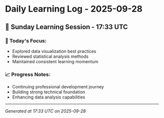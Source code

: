 # Daily Learning Log - 2025-09-28

## 📅 Sunday Learning Session - 17:33 UTC

### 🎯 Today's Focus:
- Explored data visualization best practices
- Reviewed statistical analysis methods
- Maintained consistent learning momentum

### 📈 Progress Notes:
- Continuing professional development journey
- Building strong technical foundation
- Enhancing data analysis capabilities

---
*Generated at 17:33 UTC on 2025-09-28*
